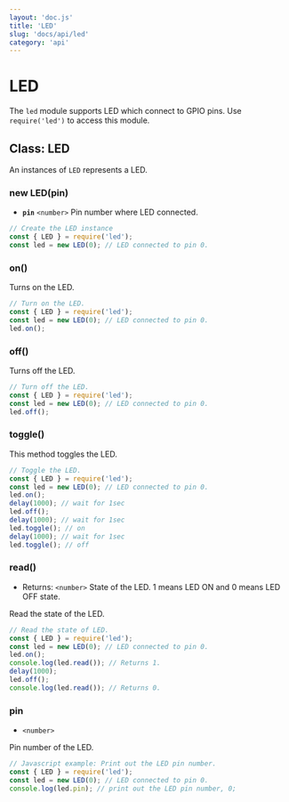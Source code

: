 ```yaml
---
layout: 'doc.js'
title: 'LED'
slug: 'docs/api/led'
category: 'api'
---
```


# LED

The `led` module supports LED which connect to GPIO pins. Use `require('led')` to access this module.

## Class: LED

An instances of `LED` represents a LED.

### new LED(pin)

- **`pin`** `<number>` Pin number where LED connected.

```javascript
// Create the LED instance
const { LED } = require('led');
const led = new LED(0); // LED connected to pin 0.
```

### on()

Turns on the LED.

```javascript
// Turn on the LED.
const { LED } = require('led');
const led = new LED(0); // LED connected to pin 0.
led.on();
```

### off()

Turns off the LED.

```javascript
// Turn off the LED.
const { LED } = require('led');
const led = new LED(0); // LED connected to pin 0.
led.off();
```

### toggle()

This method toggles the LED.

```javascript
// Toggle the LED.
const { LED } = require('led');
const led = new LED(0); // LED connected to pin 0.
led.on();
delay(1000); // wait for 1sec
led.off();
delay(1000); // wait for 1sec
led.toggle(); // on
delay(1000); // wait for 1sec
led.toggle(); // off
```

### read()

- Returns: `<number>` State of the LED. 1 means LED ON and 0 means LED OFF state.

Read the state of the LED.

```javascript
// Read the state of LED.
const { LED } = require('led');
const led = new LED(0); // LED connected to pin 0.
led.on();
console.log(led.read()); // Returns 1.
delay(1000);
led.off();
console.log(led.read()); // Returns 0.
```

### pin

- `<number>`

Pin number of the LED.

```javascript
// Javascript example: Print out the LED pin number.
const { LED } = require('led');
const led = new LED(0); // LED connected to pin 0.
console.log(led.pin); // print out the LED pin number, 0;
```
